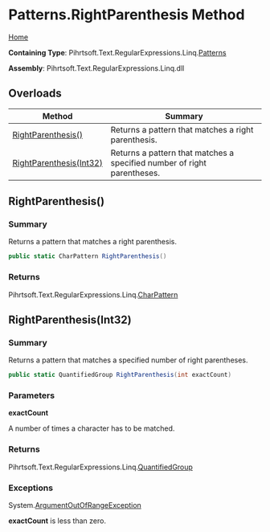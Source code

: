 # Patterns\.RightParenthesis Method

[Home](../../../../../../README.md)

**Containing Type**: Pihrtsoft\.Text\.RegularExpressions\.Linq\.[Patterns](../README.md)

**Assembly**: Pihrtsoft\.Text\.RegularExpressions\.Linq\.dll

## Overloads

| Method | Summary |
| ------ | ------- |
| [RightParenthesis()](#Pihrtsoft_Text_RegularExpressions_Linq_Patterns_RightParenthesis) | Returns a pattern that matches a right parenthesis\. |
| [RightParenthesis(Int32)](#Pihrtsoft_Text_RegularExpressions_Linq_Patterns_RightParenthesis_System_Int32_) | Returns a pattern that matches a specified number of right parentheses\. |

## RightParenthesis\(\) <a name="Pihrtsoft_Text_RegularExpressions_Linq_Patterns_RightParenthesis"></a>

### Summary

Returns a pattern that matches a right parenthesis\.

```csharp
public static CharPattern RightParenthesis()
```

### Returns

Pihrtsoft\.Text\.RegularExpressions\.Linq\.[CharPattern](../../CharPattern/README.md)

## RightParenthesis\(Int32\) <a name="Pihrtsoft_Text_RegularExpressions_Linq_Patterns_RightParenthesis_System_Int32_"></a>

### Summary

Returns a pattern that matches a specified number of right parentheses\.

```csharp
public static QuantifiedGroup RightParenthesis(int exactCount)
```

### Parameters

**exactCount**

A number of times a character has to be matched\.

### Returns

Pihrtsoft\.Text\.RegularExpressions\.Linq\.[QuantifiedGroup](../../QuantifiedGroup/README.md)

### Exceptions

System\.[ArgumentOutOfRangeException](https://docs.microsoft.com/en-us/dotnet/api/system.argumentoutofrangeexception)

**exactCount** is less than zero\.

